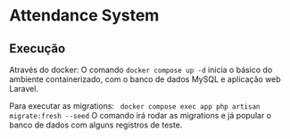 # Attendance System


## Execução
Através do docker:
O comando ```docker compose up -d``` inicia o básico do ambiente containerizado, com o banco de dados MySQL e aplicação web Laravel.

Para executar as migrations: ``` docker compose exec app php artisan migrate:fresh --seed```
O comando irá rodar as migrations e já popular o banco de dados com alguns registros de teste.
